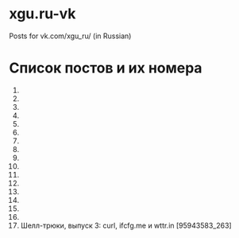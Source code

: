# xgu.ru-vk
Posts for vk.com/xgu_ru/ (in Russian)

# Список постов и их номера


1. 
2. 
3. 
4. 
5. 
6. 
7. 
8. 
9. 
10. 
11. 
12. 
13. 
14. 
15. 
16. 
17. Шелл-трюки, выпуск 3: curl, ifcfg.me и wttr.in [95943583_263]


